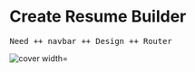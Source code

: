 <h1> Create Resume Builder </h1>
<pre>Need ++ navbar ++ Design ++ Router </pre>
<img src="https://github.com/ankushydv26/friendly-umbrella/blob/Main/cover.png" alt="cover width="600px"/>
